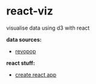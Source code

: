 # react-viz
visualise data using d3 with react

**data sources:**
- [revopop](https://github.com/nd-rw/revopop)

**react stuff:**
- [create react app](https://github.com/facebook/create-react-app)
